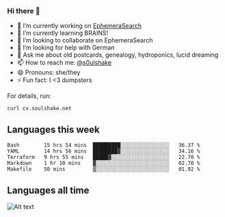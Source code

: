 ### Hi there 👋

<!--
**soulshake/soulshake** is a ✨ _special_ ✨ repository because its `README.md` (this file) appears on your GitHub profile.

Here are some ideas to get you started:

- 🔭 I’m currently working on ...
- 🌱 I’m currently learning ...
- 👯 I’m looking to collaborate on ...
- 🤔 I’m looking for help with ...
- 💬 Ask me about ...
- 📫 How to reach me: ...
- 😄 Pronouns: ...
- ⚡ Fun fact: ...
-->


- 🔭 I’m currently working on [EphemeraSearch](https://www.ephemerasearch.com/)
- 🌱 I’m currently learning BRAINS!
- 👯 I’m looking to collaborate on EphemeraSearch
- 🤔 I’m looking for help with German
- 💬 Ask me about old postcards, genealogy, hydroponics, lucid dreaming
- 📫 How to reach me: [@s0ulshake](https://twitter.com/soulshake)
- 😄 Pronouns: she/they
- ⚡ Fun fact: I <3 dumpsters

For details, run:

```
curl cv.soulshake.net
```

## Languages this week

<!--START_SECTION:waka-->
```text
Bash        15 hrs 54 mins  █████████░░░░░░░░░░░░░░░░   36.37 % 
YAML        14 hrs 56 mins  ████████▓░░░░░░░░░░░░░░░░   34.16 % 
Terraform   9 hrs 55 mins   █████▓░░░░░░░░░░░░░░░░░░░   22.70 % 
Markdown    1 hr 10 mins    ▓░░░░░░░░░░░░░░░░░░░░░░░░   02.70 % 
Makefile    50 mins         ▒░░░░░░░░░░░░░░░░░░░░░░░░   01.92 % 
```
<!--END_SECTION:waka-->

## Languages all time
![Alt text](https://wakatime.com/share/@aj/6aa10b67-a5e9-4fb1-acaf-8692f4385172.svg)
